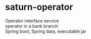 # saturn-operator

Operator interface service
<br>
operator in a bank branch
<br>
Spring boot, Spring data, executable jar

